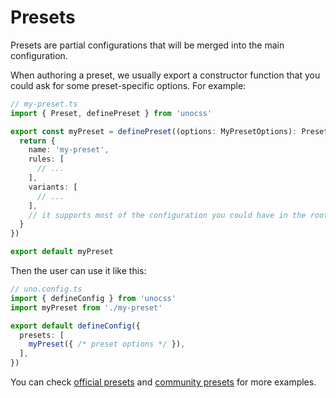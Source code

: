 # Presets

Presets are partial configurations that will be merged into the main configuration.

When authoring a preset, we usually export a constructor function that you could ask for some preset-specific options. For example:

```ts
// my-preset.ts
import { Preset, definePreset } from 'unocss'

export const myPreset = definePreset((options: MyPresetOptions): Preset => {
  return {
    name: 'my-preset',
    rules: [
      // ...
    ],
    variants: [
      // ...
    ],
    // it supports most of the configuration you could have in the root config
  }
})

export default myPreset
```

Then the user can use it like this:

```ts
// uno.config.ts
import { defineConfig } from 'unocss'
import myPreset from './my-preset'

export default defineConfig({
  presets: [
    myPreset({ /* preset options */ }),
  ],
})
```

You can check [official presets](/presets/) and [community presets](/presets/community) for more examples.

